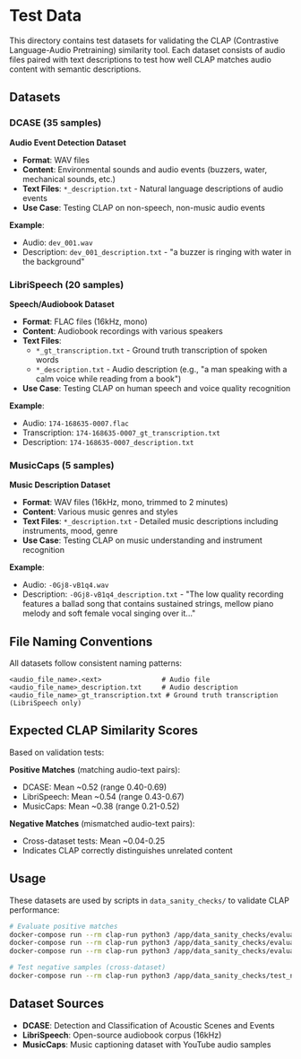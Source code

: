 # Test Data

This directory contains test datasets for validating the CLAP (Contrastive Language-Audio Pretraining) similarity tool. Each dataset consists of audio files paired with text descriptions to test how well CLAP matches audio content with semantic descriptions.

## Datasets

### DCASE (35 samples)
**Audio Event Detection Dataset**

- **Format**: WAV files
- **Content**: Environmental sounds and audio events (buzzers, water, mechanical sounds, etc.)
- **Text Files**: `*_description.txt` - Natural language descriptions of audio events
- **Use Case**: Testing CLAP on non-speech, non-music audio events

**Example**:
- Audio: `dev_001.wav`
- Description: `dev_001_description.txt` - "a buzzer is ringing with water in the background"

### LibriSpeech (20 samples)
**Speech/Audiobook Dataset**

- **Format**: FLAC files (16kHz, mono)
- **Content**: Audiobook recordings with various speakers
- **Text Files**:
  - `*_gt_transcription.txt` - Ground truth transcription of spoken words
  - `*_description.txt` - Audio description (e.g., "a man speaking with a calm voice while reading from a book")
- **Use Case**: Testing CLAP on human speech and voice quality recognition

**Example**:
- Audio: `174-168635-0007.flac`
- Transcription: `174-168635-0007_gt_transcription.txt`
- Description: `174-168635-0007_description.txt`

### MusicCaps (5 samples)
**Music Description Dataset**

- **Format**: WAV files (16kHz, mono, trimmed to 2 minutes)
- **Content**: Various music genres and styles
- **Text Files**: `*_description.txt` - Detailed music descriptions including instruments, mood, genre
- **Use Case**: Testing CLAP on music understanding and instrument recognition

**Example**:
- Audio: `-0Gj8-vB1q4.wav`
- Description: `-0Gj8-vB1q4_description.txt` - "The low quality recording features a ballad song that contains sustained strings, mellow piano melody and soft female vocal singing over it..."

## File Naming Conventions

All datasets follow consistent naming patterns:

```
<audio_file_name>.<ext>               # Audio file
<audio_file_name>_description.txt     # Audio description
<audio_file_name>_gt_transcription.txt # Ground truth transcription (LibriSpeech only)
```

## Expected CLAP Similarity Scores

Based on validation tests:

**Positive Matches** (matching audio-text pairs):
- DCASE: Mean ~0.52 (range 0.40-0.69)
- LibriSpeech: Mean ~0.54 (range 0.43-0.67)
- MusicCaps: Mean ~0.38 (range 0.21-0.52)

**Negative Matches** (mismatched audio-text pairs):
- Cross-dataset tests: Mean ~0.04-0.25
- Indicates CLAP correctly distinguishes unrelated content

## Usage

These datasets are used by scripts in `data_sanity_checks/` to validate CLAP performance:

```bash
# Evaluate positive matches
docker-compose run --rm clap-run python3 /app/data_sanity_checks/evaluate_dcase.py
docker-compose run --rm clap-run python3 /app/data_sanity_checks/evaluate_librispeech.py
docker-compose run --rm clap-run python3 /app/data_sanity_checks/evaluate_musiccaps.py

# Test negative samples (cross-dataset)
docker-compose run --rm clap-run python3 /app/data_sanity_checks/test_negative_samples.py
```

## Dataset Sources

- **DCASE**: Detection and Classification of Acoustic Scenes and Events
- **LibriSpeech**: Open-source audiobook corpus (16kHz)
- **MusicCaps**: Music captioning dataset with YouTube audio samples

